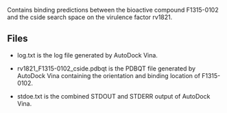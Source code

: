 Contains binding predictions between the bioactive compound F1315-0102 and the cside search space on the virulence factor rv1821.

## Files

- log.txt is the log file generated by AutoDock Vina.

- rv1821_F1315-0102_cside.pdbqt is the PDBQT file generated by AutoDock Vina containing the orientation and binding location of F1315-0102.

- stdoe.txt is the combined STDOUT and STDERR output of AutoDock Vina.

